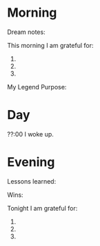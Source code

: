 # Morning
Dream notes: 

This morning I am grateful for:

1. 
2. 
3. 

My Legend Purpose: 

# Day
??:00 I woke up.

# Evening
Lessons learned: 

Wins: 

Tonight I am grateful for:

1. 
2. 
3. 
